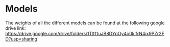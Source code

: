# Models

The weights of all the different models can be found at the following google drive link:
https://drive.google.com/drive/folders/1Ttt11uJB8DYpOy4o0klfrN4ix9PZr2FD?usp=sharing